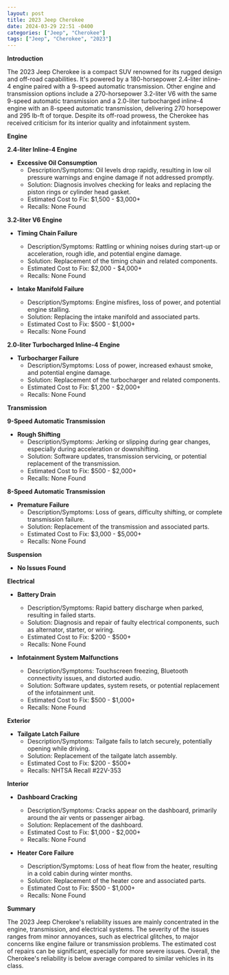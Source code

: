 ```yaml
---
layout: post
title: 2023 Jeep Cherokee
date: 2024-03-29 22:51 -0400
categories: ["Jeep", "Cherokee"]
tags: ["Jeep", "Cherokee", "2023"]
---
```

**Introduction**

The 2023 Jeep Cherokee is a compact SUV renowned for its rugged design and off-road capabilities. It's powered by a 180-horsepower 2.4-liter inline-4 engine paired with a 9-speed automatic transmission. Other engine and transmission options include a 270-horsepower 3.2-liter V6 with the same 9-speed automatic transmission and a 2.0-liter turbocharged inline-4 engine with an 8-speed automatic transmission, delivering 270 horsepower and 295 lb-ft of torque. Despite its off-road prowess, the Cherokee has received criticism for its interior quality and infotainment system.

**Engine**

**2.4-liter Inline-4 Engine**

* **Excessive Oil Consumption**
    * Description/Symptoms: Oil levels drop rapidly, resulting in low oil pressure warnings and engine damage if not addressed promptly.
    * Solution: Diagnosis involves checking for leaks and replacing the piston rings or cylinder head gasket.
    * Estimated Cost to Fix: $1,500 - $3,000+
    * Recalls: None Found

**3.2-liter V6 Engine**

* **Timing Chain Failure**
    * Description/Symptoms: Rattling or whining noises during start-up or acceleration, rough idle, and potential engine damage.
    * Solution: Replacement of the timing chain and related components.
    * Estimated Cost to Fix: $2,000 - $4,000+
    * Recalls: None Found

* **Intake Manifold Failure**
    * Description/Symptoms: Engine misfires, loss of power, and potential engine stalling.
    * Solution: Replacing the intake manifold and associated parts.
    * Estimated Cost to Fix: $500 - $1,000+
    * Recalls: None Found

**2.0-liter Turbocharged Inline-4 Engine**

* **Turbocharger Failure**
    * Description/Symptoms: Loss of power, increased exhaust smoke, and potential engine damage.
    * Solution: Replacement of the turbocharger and related components.
    * Estimated Cost to Fix: $1,200 - $2,000+
    * Recalls: None Found

**Transmission**

**9-Speed Automatic Transmission**

* **Rough Shifting**
    * Description/Symptoms: Jerking or slipping during gear changes, especially during acceleration or downshifting.
    * Solution: Software updates, transmission servicing, or potential replacement of the transmission.
    * Estimated Cost to Fix: $500 - $2,000+
    * Recalls: None Found

**8-Speed Automatic Transmission**

* **Premature Failure**
    * Description/Symptoms: Loss of gears, difficulty shifting, or complete transmission failure.
    * Solution: Replacement of the transmission and associated parts.
    * Estimated Cost to Fix: $3,000 - $5,000+
    * Recalls: None Found

**Suspension**

* **No Issues Found**

**Electrical**

* **Battery Drain**
    * Description/Symptoms: Rapid battery discharge when parked, resulting in failed starts.
    * Solution: Diagnosis and repair of faulty electrical components, such as alternator, starter, or wiring.
    * Estimated Cost to Fix: $200 - $500+
    * Recalls: None Found

* **Infotainment System Malfunctions**
    * Description/Symptoms: Touchscreen freezing, Bluetooth connectivity issues, and distorted audio.
    * Solution: Software updates, system resets, or potential replacement of the infotainment unit.
    * Estimated Cost to Fix: $500 - $1,000+
    * Recalls: None Found

**Exterior**

* **Tailgate Latch Failure**
    * Description/Symptoms: Tailgate fails to latch securely, potentially opening while driving.
    * Solution: Replacement of the tailgate latch assembly.
    * Estimated Cost to Fix: $200 - $500+
    * Recalls: NHTSA Recall #22V-353

**Interior**

* **Dashboard Cracking**
    * Description/Symptoms: Cracks appear on the dashboard, primarily around the air vents or passenger airbag.
    * Solution: Replacement of the dashboard.
    * Estimated Cost to Fix: $1,000 - $2,000+
    * Recalls: None Found

* **Heater Core Failure**
    * Description/Symptoms: Loss of heat flow from the heater, resulting in a cold cabin during winter months.
    * Solution: Replacement of the heater core and associated parts.
    * Estimated Cost to Fix: $500 - $1,000+
    * Recalls: None Found

**Summary**

The 2023 Jeep Cherokee's reliability issues are mainly concentrated in the engine, transmission, and electrical systems. The severity of the issues ranges from minor annoyances, such as electrical glitches, to major concerns like engine failure or transmission problems. The estimated cost of repairs can be significant, especially for more severe issues. Overall, the Cherokee's reliability is below average compared to similar vehicles in its class.
